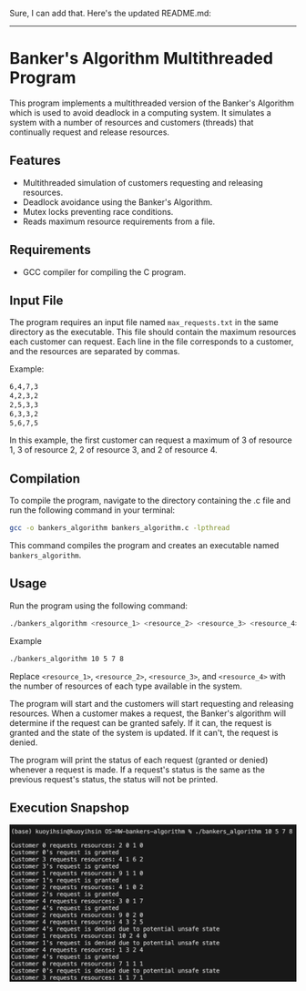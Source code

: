 Sure, I can add that. Here's the updated README.md:

---

# Banker's Algorithm Multithreaded Program

This program implements a multithreaded version of the Banker's Algorithm which is used to avoid deadlock in a computing system. It simulates a system with a number of resources and customers (threads) that continually request and release resources.

## Features
- Multithreaded simulation of customers requesting and releasing resources.
- Deadlock avoidance using the Banker's Algorithm.
- Mutex locks preventing race conditions.
- Reads maximum resource requirements from a file.

## Requirements
- GCC compiler for compiling the C program.

## Input File
The program requires an input file named `max_requests.txt` in the same directory as the executable. This file should contain the maximum resources each customer can request. Each line in the file corresponds to a customer, and the resources are separated by commas.

Example:

```
6,4,7,3
4,2,3,2
2,5,3,3
6,3,3,2
5,6,7,5
```

In this example, the first customer can request a maximum of 3 of resource 1, 3 of resource 2, 2 of resource 3, and 2 of resource 4.

## Compilation
To compile the program, navigate to the directory containing the .c file and run the following command in your terminal:

```bash
gcc -o bankers_algorithm bankers_algorithm.c -lpthread
```

This command compiles the program and creates an executable named `bankers_algorithm`.

## Usage
Run the program using the following command:

```bash
./bankers_algorithm <resource_1> <resource_2> <resource_3> <resource_4>
```
Example  
```bash
./bankers_algorithm 10 5 7 8
```

Replace `<resource_1>`, `<resource_2>`, `<resource_3>`, and `<resource_4>` with the number of resources of each type available in the system.

The program will start and the customers will start requesting and releasing resources. When a customer makes a request, the Banker's algorithm will determine if the request can be granted safely. If it can, the request is granted and the state of the system is updated. If it can't, the request is denied.

The program will print the status of each request (granted or denied) whenever a request is made. If a request's status is the same as the previous request's status, the status will not be printed.

## Execution Snapshop
![Execution Snapshop](./execution_snap.png)